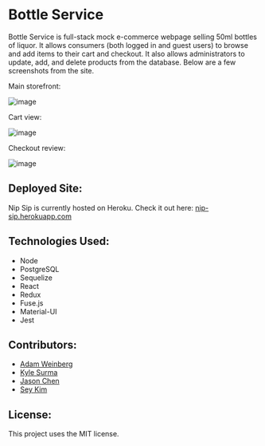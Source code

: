 # Bottle Service

Bottle Service is full-stack mock e-commerce webpage selling 50ml bottles of liquor. It allows consumers (both logged in and guest users) to browse and add items to their cart and checkout. It also allows administrators to update, add, and delete products from the database. Below are a few screenshots from the site.

Main storefront:

![image](https://user-images.githubusercontent.com/54007795/125542425-8824d28e-ed66-46a6-9ec7-666bc9c6b7dc.png)

Cart view:

![image](https://user-images.githubusercontent.com/54007795/125542460-4c0b0635-ea56-4d42-a54e-beab4cbac7d9.png)

Checkout review:

![image](https://user-images.githubusercontent.com/54007795/125542494-e774241e-b2ca-4960-a881-660084524d15.png)


## Deployed Site:

Nip Sip is currently hosted on Heroku. Check it out here: [nip-sip.herokuapp.com](http://nip-sip.herokuapp.com/)

## Technologies Used:
- Node
- PostgreSQL
- Sequelize
- React
- Redux
- Fuse.js
- Material-UI
- Jest

## Contributors:
- [Adam Weinberg](https://github.com/adamweinberg)
- [Kyle Surma](https://github.com/kylesurma)
- [Jason Chen](https://github.com/jchen258)
- [Sey Kim](https://github.com/iseykim)

## License:
This project uses the MIT license.
